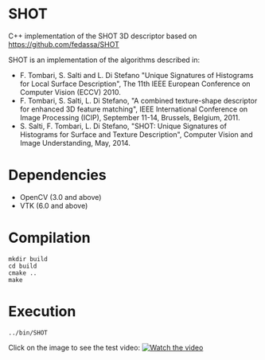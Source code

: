 # SHOT
C++ implementation of the SHOT 3D descriptor based on https://github.com/fedassa/SHOT
	
SHOT is an implementation of the algorithms described in: 
* F. Tombari, S. Salti and L. Di Stefano "Unique Signatures of Histograms for Local Surface Description", The 11th IEEE European Conference on Computer Vision (ECCV) 2010.
* F. Tombari, S. Salti, L. Di Stefano, "A combined texture-shape descriptor for enhanced 3D feature matching", IEEE International Conference on Image Processing (ICIP), September 11-14, Brussels, Belgium, 2011.
* S. Salti, F. Tombari, L. Di Stefano, "SHOT: Unique Signatures of Histograms for Surface and Texture Description", Computer Vision and Image Understanding, May, 2014.

# Dependencies
* OpenCV (3.0 and above)
* VTK (6.0 and above)

# Compilation
```console
mkdir build
cd build
cmake ..
make
```
# Execution
```console
../bin/SHOT
```

Click on the image to see the test video:
[![Watch the video](https://i.imgur.com/pLNcP0I.png)](https://youtu.be/uKc07AzNMa0)